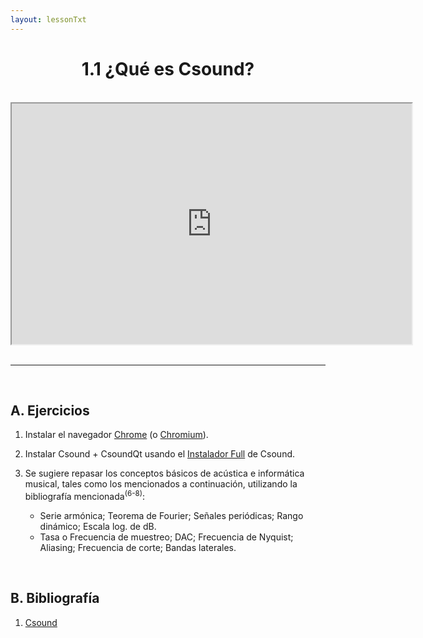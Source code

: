 ```yaml
---
layout: lessonTxt
---
```


# <center>1.1 ¿Qué es Csound?</center>

<br>

<div style="text-align: center;">
<iframe src="https://docs.google.com/file/d/1X8TPwbdeezYMHd-sAiozuuKuAxtk44-c/preview" width="640" height="385" allowfullscreen="true"></iframe>
</div>
<br>
<hr>
<br>

## A. Ejercicios

1. Instalar el navegador <a href="https://www.google.com.ar/chrome/">Chrome</a> (o <a href="http://dev.chromium.org/getting-involved/download-chromium">Chromium</a>).

2. Instalar Csound + CsoundQt usando el <a href="http://csound.com/download.html">Instalador Full</a> de Csound.

3. Se sugiere repasar los conceptos básicos de acústica e informática musical, tales como los mencionados a continuación, utilizando la bibliografía mencionada<sup>(6-8)</sup>: 

      - Serie armónica; Teorema de Fourier; Señales periódicas; Rango dinámico; Escala log. de dB.
      - Tasa o Frecuencia de muestreo; DAC; Frecuencia de Nyquist; Aliasing; Frecuencia de corte; Bandas laterales.

<br>

## B. Bibliografía

1. <a href="http://csound.com">Csound</a>

<br>
